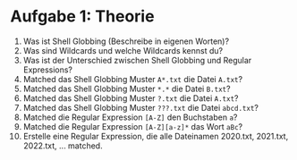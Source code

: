 # Aufgabe 1: Theorie

1. Was ist Shell Globbing (Beschreibe in eigenen Worten)?
2. Was sind Wildcards und welche Wildcards kennst du?
3. Was ist der Unterschied zwischen Shell Globbing und Regular Expressions?
4. Matched das Shell Globbing Muster `A*.txt` die Datei `A.txt`?
5. Matched das Shell Globbing Muster `*.*` die Datei `B.txt`?
6. Matched das Shell Globbing Muster `?.txt` die Datei `A.txt`?
7. Matched das Shell Globbing Muster `???.txt` die Datei `abcd.txt`?
8. Matched die Regular Expression `[A-Z]` den Buchstaben `a`?
9. Matched die Regular Expression `[A-Z][a-z]*` das Wort `aBc`?
10. Erstelle eine Regular Expression, die alle Dateinamen 2020.txt, 2021.txt, 2022.txt, ... matched.
